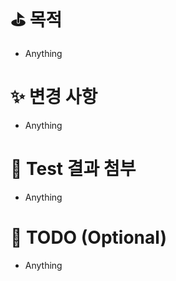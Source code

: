 # ⛳️ 목적
- Anything

# ✨ 변경 사항
- Anything

# 🐛 Test 결과 첨부
- Anything

# 📄 TODO (Optional)
- Anything


